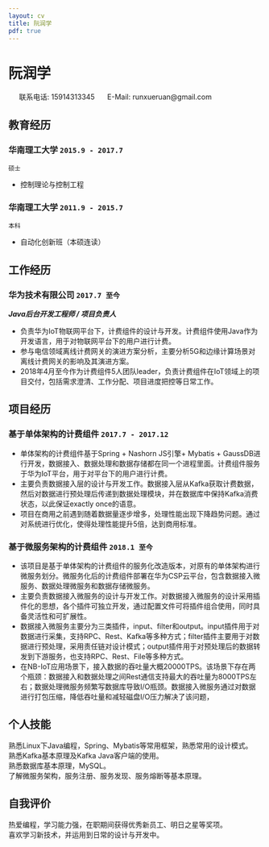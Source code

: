 ```yaml
---
layout: cv
title: 阮润学
pdf: true
---
```

# __阮润学__

<div id="webaddress">
<i class="fi-phone" style="margin-left:1em"></i>
<a style="margin-left:0.5em">联系电话: 15914313345</a>
<i class="fi-mail" style="margin-left:1em"></i>
<a style="margin-left:0.5em">E-Mail: runxueruan@gmail.com</a>
</div>

## 教育经历

### __华南理工大学__ `2015.9 - 2017.7`
```
硕士
```
- 控制理论与控制工程

### __华南理工大学__ `2011.9 - 2015.7`
```
本科
```
- 自动化创新班（本硕连读）

## 工作经历

### __华为技术有限公司__  `2017.7 至今`
___Java后台开发工程师 / 项目负责人___<br>
- 负责华为IoT物联网平台下，计费组件的设计与开发。计费组件使用Java作为开发语言，用于对物联网平台下的用户进行计费。<br>
- 参与电信领域离线计费网关的演进方案分析，主要分析5G和边缘计算场景对离线计费网关的影响及其演进方案。<br>
- 2018年4月至今作为计费组件5人团队leader，负责计费组件在IoT领域上的项目交付，包括需求澄清、工作分配、项目进度把控等日常工作。

## 项目经历

### __基于单体架构的计费组件__  `2017.7 - 2017.12`
- 单体架构的计费组件基于Spring + Nashorn JS引擎+ Mybatis + GaussDB进行开发，数据接入、数据处理和数据存储都在同一个进程里面。计费组件服务于华为IoT平台，用于对平台下的用户进行计费。
- 主要负责数据接入层的设计与开发工作。数据接入层从Kafka获取计费数据，然后对数据进行预处理后传递到数据处理模块，并在数据库中保持Kafka消费状态，以此保证exactly once的语意。
- 项目在商用之前遇到随着数据量逐步增多，处理性能出现下降趋势问题。通过对系统进行优化，使得处理性能提升5倍，达到商用标准。

### __基于微服务架构的计费组件__  `2018.1 至今`
- 该项目是基于单体架构的计费组件的服务化改造版本，对原有的单体架构进行微服务划分。微服务化后的计费组件部署在华为CSP云平台，包含数据接入微服务、数据处理微服务和数据存储微服务。
- 主要负责数据接入微服务的设计与开发工作。对数据接入微服务的设计采用插件化的思想，各个插件可独立开发，通过配置文件可将插件组合使用，同时具备灵活性和可扩展性。
- 数据接入微服务主要分为三类插件，input、filter和output。input插件用于对数据进行采集，支持RPC、Rest、Kafka等多种方式；filter插件主要用于对数据进行预处理，采用责任链对设计模式；output插件用于对预处理后的数据转发到下游服务，也支持RPC、Rest、File等多种方式。
- 在NB-IoT应用场景下，接入数据的吞吐量大概20000TPS。该场景下存在两个瓶颈：数据接入和数据处理之间Rest通信支持最大的吞吐量为8000TPS左右；数据处理微服务频繁写数据库导致I/O瓶颈。数据接入微服务通过对数据进行打包压缩，降低吞吐量和减轻磁盘I/O压力解决了该问题，

## 个人技能
熟悉Linux下Java编程，Spring、Mybatis等常用框架，熟悉常用的设计模式。 <br>
熟悉Kafka基本原理及Kafka Java客户端的使用。 <br>
熟悉数据库基本原理，MySQL。 <br>
了解微服务架构，服务注册、服务发现、服务熔断等基本原理。 <br>

## 自我评价
热爱编程，学习能力强，在职期间获得优秀新员工、明日之星等奖项。<br>
喜欢学习新技术，并运用到日常的设计与开发中。<br>
